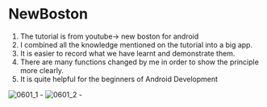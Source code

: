 
# NewBoston
1) The tutorial is from youtube-> new boston for android
2) I combined all the knowledge mentioned on the tutorial into a big app.
3) It is easier to record what we have learnt and demonstrate them.
4) There are many functions changed by me in order to show the principle more clearly. 
5) It is quite helpful for the beginners of Android Development

![0601_1 -](https://user-images.githubusercontent.com/28782806/40838344-5ef49f10-65d0-11e8-96e4-6e73018e6b5b.png)
![0601_2 -](https://user-images.githubusercontent.com/28782806/40838345-5feb9464-65d0-11e8-8214-346c41e2cc98.png)
